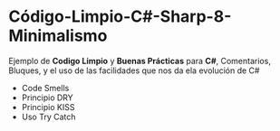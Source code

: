 # Código-Limpio-C#-Sharp-8-Minimalismo
Ejemplo de **Codigo Limpio** y **Buenas Prácticas** para **C#**, Comentarios, Bluques, y el uso de las facilidades que nos da ela evolución de C#

- Code Smells
- Principio DRY
- Principio KISS
- Uso Try Catch
